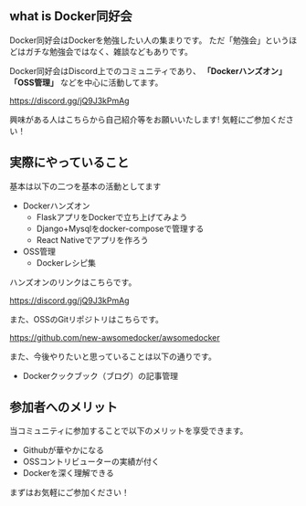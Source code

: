 ﻿

## what is Docker同好会

Docker同好会はDockerを勉強したい人の集まりです。
ただ「勉強会」というほどはガチな勉強会ではなく、雑談などもありです。

Docker同好会はDiscord上でのコミュニティであり、 **「Dockerハンズオン」「OSS管理」** などを中心に活動してます。

https://discord.gg/jQ9J3kPmAg


興味がある人はこちらから自己紹介等をお願いいたします!
気軽にご参加ください！


## 実際にやっていること

基本は以下の二つを基本の活動としてます

- Dockerハンズオン
    - FlaskアプリをDockerで立ち上げてみよう
    - Django+Mysqlをdocker-composeで管理する
    - React Nativeでアプリを作ろう
- OSS管理
    - Dockerレシピ集

ハンズオンのリンクはこちらです。

https://discord.gg/jQ9J3kPmAg

また、OSSのGitリポジトリはこちらです。

https://github.com/new-awsomedocker/awsomedocker


また、今後やりたいと思っていることは以下の通りです。

- Dockerクックブック（ブログ）の記事管理


## 参加者へのメリット

当コミュニティに参加することで以下のメリットを享受できます。

- Githubが華やかになる
- OSSコントリビューターの実績が付く
- Dockerを深く理解できる

まずはお気軽にご参加ください！







